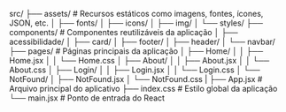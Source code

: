 src/
├── assets/               # Recursos estáticos como imagens, fontes, ícones, JSON, etc.
│   ├── fonts/
│   ├── icons/
│   ├── img/
│   └── styles/
├── components/           # Componentes reutilizáveis da aplicação
│   ├── acessibilidade/
│   ├── card/
│   ├── footer/
│   ├── header/
│   └── navbar/
├── pages/                # Páginas principais da aplicação
│   ├── Home/
│   │   ├── Home.jsx
│   │   └── Home.css
│   ├── About/
│   │   ├── About.jsx
│   │   └── About.css
│   ├── Login/
│   │   ├── Login.jsx
│   │   └── Login.css
│   └── NotFound/
│       ├── NotFound.jsx
│       └── NotFound.css
|
├── App.jsx               # Arquivo principal do aplicativo
├── index.css             # Estilo global da aplicação
└── main.jsx              # Ponto de entrada do React
